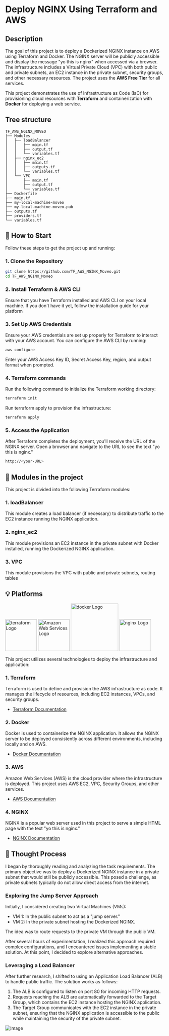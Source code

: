 # Deploy NGINX Using Terraform and AWS

## Description

The goal of this project is to deploy a Dockerized NGINX instance on AWS using Terraform and Docker. The NGINX server will be publicly accessible and display the message "yo this is nginx" when accessed via a browser. 
The infrastructure includes a Virtual Private Cloud (VPC) with both public and private subnets, an EC2 instance in the private subnet, security groups, and other necessary resources. 
The project uses the **AWS Free Tier** for all services.

This project demonstrates the use of Infrastructure as Code (IaC) for provisioning cloud resources with **Terraform** and containerization with **Docker** for deploying a web service.


## Tree structure 
```
TF_AWS_NGINX_MOVEO
├── Modules
│   ├── loadBalancer
│   │   ├── main.tf
│   │   ├── output.tf
│   │   └── variables.tf
│   ├── nginx_ec2
│   │   ├── main.tf
│   │   ├── outputs.tf
│   │   └── variables.tf
│   └── VPC
│       ├── main.tf
│       ├── output.tf
│       └── variables.tf
├── Dockerfile
├── main.tf
├── my-local-machine-moveo
├── my-local-machine-moveo.pub
├── outputs.tf
├── providers.tf
└── variables.tf
```

## 🚩 How to Start

Follow these steps to get the project up and running:

### 1. Clone the Repository

```bash
git clone https://github.com/TF_AWS_NGINX_Moveo.git
cd TF_AWS_NGINX_Moveo
```

### 2. Install Terraform & AWS CLI
Ensure that you have Terraform installed and AWS CLI on your local machine. If you don't have it yet, follow the installation guide for your platform


### 3. Set Up AWS Credentials
Ensure your AWS credentials are set up properly for Terraform to interact with your AWS account. You can configure the AWS CLI by running:

```bash
aws configure
```
Enter your AWS Access Key ID, Secret Access Key, region, and output format when prompted.


### 4. Terraform commands

Run the following command to initialize the Terraform working directory:
```bash
terraform init
```
Run terraform apply to provision the infrastructure:
```bash
terraform apply
```

### 5. Access the Application
After Terraform completes the deployment, you'll receive the URL of the NGINX server. 
Open a browser and navigate to the URL to see the text "yo this is nginx."

```bash
http://<your-URL>
```

##
## 📶 Modules in the project

This project is divided into the following Terraform modules:

### 1. loadBalancer
This module creates a load balancer (if necessary) to distribute traffic to the EC2 instance running the NGINX application.

### 2. nginx_ec2
This module provisions an EC2 instance in the private subnet with Docker installed, running the Dockerized NGINX application.

### 3. VPC
This module provisions the VPC with public and private subnets, routing tables




## 💡 Platforms

<img src="https://github.com/user-attachments/assets/aaba87d8-5406-41ce-ab18-c1d717d5631e" alt="terraform Logo" width="100"/>
<img src="https://github.com/user-attachments/assets/1d8a4774-9279-49a5-b5dd-3dff5f2af9b8" alt="Amazon Web Services Logo" width="100"/>
<img src="https://github.com/user-attachments/assets/6148a30a-6fd9-4461-af6b-1fb399ab2d79" alt="docker Logo" width="150"/>
<img src="https://github.com/user-attachments/assets/1b0da66f-968f-42a4-8963-95e67cc6fcac" alt="nginx Logo" width="100"/>

This project utilizes several technologies to deploy the infrastructure and application:

### 1. Terraform
Terraform is used to define and provision the AWS infrastructure as code. It manages the lifecycle of resources, including EC2 instances, VPCs, and security groups.

- [Terraform Documentation](https://www.terraform.io/docs)

### 2. Docker
Docker is used to containerize the NGINX application. It allows the NGINX server to be deployed consistently across different environments, including locally and on AWS.

- [Docker Documentation](https://docs.docker.com)

### 3. AWS

Amazon Web Services (AWS) is the cloud provider where the infrastructure is deployed. This project uses AWS EC2, VPC, Security Groups, and other services.

- [AWS Documentation](https://aws.amazon.com/documentation/)

### 4. NGINX
NGINX is a popular web server used in this project to serve a simple HTML page with the text "yo this is nginx."

- [NGINX Documentation](https://nginx.org/en/docs/)



## 🧠 Thought Process
I began by thoroughly reading and analyzing the task requirements. 
The primary objective was to deploy a Dockerized NGINX instance in a private subnet that would still be publicly accessible. 
This posed a challenge, as private subnets typically do not allow direct access from the internet.


### Exploring the Jump Server Approach
Initially, I considered creating two Virtual Machines (VMs):
* VM 1: In the public subnet to act as a "jump server."
* VM 2: In the private subnet hosting the Dockerized NGINX.

The idea was to route requests to the private VM through the public VM. 

After several hours of experimentation, I realized this approach required complex configurations, and I encountered issues implementing a stable solution. 
At this point, I decided to explore alternative approaches.

### Leveraging a Load Balancer
After further research, I shifted to using an Application Load Balancer (ALB) to handle public traffic. 
The solution works as follows:
1. The ALB is configured to listen on port 80 for incoming HTTP requests.
2. Requests reaching the ALB are automatically forwarded to the Target Group, which contains the EC2 instance hosting the NGINX application.
3. The Target Group communicates with the EC2 instance in the private subnet, ensuring that the NGINX application is accessible to the public while maintaining the security of the private subnet.

![image](https://github.com/user-attachments/assets/dfc1072c-7acf-45b9-9529-3bda1862aaa4)





